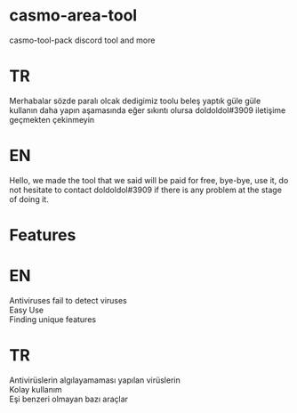 # casmo-area-tool
casmo-tool-pack discord tool and more
# TR
Merhabalar sözde paralı olcak dedigimiz toolu beleş yaptık güle güle kullanın daha yapın aşamasında eğer sıkıntı olursa doldoldol#3909 iletişime geçmekten çekinmeyin
# EN
Hello, we made the tool that we said will be paid for free, bye-bye, use it, do not hesitate to contact doldoldol#3909 if there is any problem at the stage of doing it.
# Features

# EN 
Antiviruses fail to detect viruses
<br>
Easy Use
<br>
Finding unique features
# TR
Antivirüslerin algılayamaması yapılan virüslerin
<br>
Kolay kullanım
<br>
Eşi benzeri olmayan bazı araçlar

